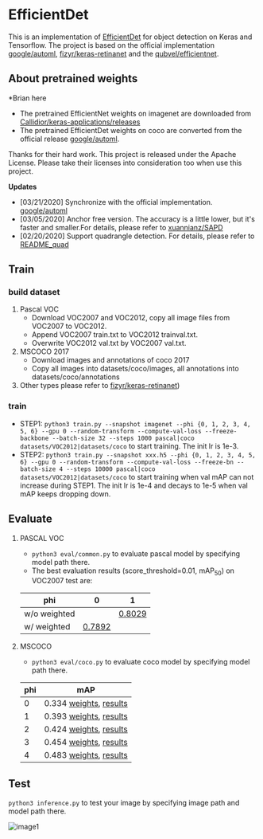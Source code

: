 # EfficientDet
This is an implementation of [EfficientDet](https://arxiv.org/pdf/1911.09070.pdf) for object detection on Keras and Tensorflow. 
The project is based on the official implementation [google/automl](https://github.com/google/automl), [fizyr/keras-retinanet](https://github.com/fizyr/keras-retinanet)
and the [qubvel/efficientnet](https://github.com/qubvel/efficientnet). 

## About pretrained weights
*Brian here 
* The pretrained EfficientNet weights on imagenet are downloaded from [Callidior/keras-applications/releases](https://github.com/Callidior/keras-applications/releases)
* The pretrained EfficientDet weights on coco are converted from the official release [google/automl](https://github.com/google/automl).

Thanks for their hard work.
This project is released under the Apache License. Please take their licenses into consideration too when use this project.

**Updates**
- [03/21/2020] Synchronize with the official implementation. [google/automl](https://github.com/google/automl)
- [03/05/2020] Anchor free version. The accuracy is a little lower, but it's faster and smaller.For details, please refer to [xuannianz/SAPD](https://github.com/xuannianz/SAPD)
- [02/20/2020] Support quadrangle detection. For details, please refer to [README_quad](README_quad.md)

## Train
### build dataset 
1. Pascal VOC 
    * Download VOC2007 and VOC2012, copy all image files from VOC2007 to VOC2012.
    * Append VOC2007 train.txt to VOC2012 trainval.txt.
    * Overwrite VOC2012 val.txt by VOC2007 val.txt.
2. MSCOCO 2017
    * Download images and annotations of coco 2017
    * Copy all images into datasets/coco/images, all annotations into datasets/coco/annotations
3. Other types please refer to [fizyr/keras-retinanet](https://github.com/fizyr/keras-retinanet))
### train
* STEP1: `python3 train.py --snapshot imagenet --phi {0, 1, 2, 3, 4, 5, 6} --gpu 0 --random-transform --compute-val-loss --freeze-backbone --batch-size 32 --steps 1000 pascal|coco datasets/VOC2012|datasets/coco` to start training. The init lr is 1e-3.
* STEP2: `python3 train.py --snapshot xxx.h5 --phi {0, 1, 2, 3, 4, 5, 6} --gpu 0 --random-transform --compute-val-loss --freeze-bn --batch-size 4 --steps 10000 pascal|coco datasets/VOC2012|datasets/coco` to start training when val mAP can not increase during STEP1. The init lr is 1e-4 and decays to 1e-5 when val mAP keeps dropping down.
## Evaluate
1. PASCAL VOC
    * `python3 eval/common.py` to evaluate pascal model by specifying model path there.
    * The best evaluation results (score_threshold=0.01, mAP<sub>50</sub>) on VOC2007 test are: 

    | phi | 0 | 1 |
    | ---- | ---- | ---- |
    | w/o weighted |  | [0.8029](https://drive.google.com/open?id=1-QkMq56w4dZOTQUnbitF53NKEiNF9F_Q) |
    | w/ weighted | [0.7892](https://drive.google.com/open?id=1mrqL9rFoYW-4Jc57MsTipkvOTRy_EGfe) |  |
2. MSCOCO
    * `python3 eval/coco.py` to evaluate coco model by specifying model path there.
    
    | phi | mAP |
    | ---- | ---- |
    | 0 | 0.334 [weights](https://drive.google.com/open?id=1MNB5q6rJ4TK_gen3iriu8-ArG9jB8aR9), [results](https://drive.google.com/open?id=1U4Bdk4C7aNF7l4mvhh2Oi8mFpttEwB8s) |
    | 1 | 0.393 [weights](https://drive.google.com/open?id=11pQznCTi4MaVXqkJmCMcQhphMXurpx5Z), [results](https://drive.google.com/open?id=1NjGr3yG3_Rk1xVCk4sgVelTZNNz_E2vp) |
    | 2 | 0.424 [weights](https://drive.google.com/open?id=1_yXrOrY0FDnH-d_FQIPbGy4z2ax4aNh8), [results](https://drive.google.com/open?id=1UQP8kDj7tXHC2bs--Aq8x7w7FkVX4xJD) |
    | 3 | 0.454 [weights](https://drive.google.com/open?id=1VnxoBpEQmm0Z2uO3gjhYDeu-rNirba6c), [results](https://drive.google.com/open?id=1uruTEMPhl_JvbA_T9kCdutzeOR3gFX4g) |
    | 4 | 0.483 [weights](https://drive.google.com/open?id=1lQvTpnO_mfkHCRpcP28dxU4CWyK3xUzj), [results](https://drive.google.com/open?id=1s4nmgYaPqjbAgDlRF1AVVz6uWKDz7O_i) |
    
## Test
`python3 inference.py` to test your image by specifying image path and model path there. 

![image1](test/demo.jpg) 
